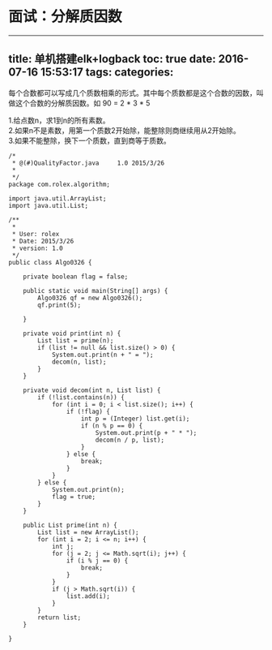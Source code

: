 面试：分解质因数
=
---
title: 单机搭建elk+logback
toc: true
date: 2016-07-16 15:53:17
tags:
categories:
---

每个合数都可以写成几个质数相乘的形式。其中每个质数都是这个合数的因数，叫做这个合数的分解质因数。如 90 = 2 * 3 * 5

1.给点数n，求1到n的所有素数。  
2.如果n不是素数，用第一个质数2开始除，能整除则商继续用从2开始除。  
3.如果不能整除，换下一个质数，直到商等于质数。

	/*
	 * @(#)QualityFactor.java     1.0 2015/3/26
	 *
	 */
	package com.rolex.algorithm;

	import java.util.ArrayList;
	import java.util.List;

	/**
	 *
	 * User: rolex
	 * Date: 2015/3/26
	 * version: 1.0
	 */
	public class Algo0326 {

	    private boolean flag = false;

	    public static void main(String[] args) {
	        Algo0326 qf = new Algo0326();
	        qf.print(5);

	    }

	    private void print(int n) {
	        List list = prime(n);
	        if (list != null && list.size() > 0) {
	            System.out.print(n + " = ");
	            decom(n, list);
	        }
	    }

	    private void decom(int n, List list) {
	        if (!list.contains(n)) {
	            for (int i = 0; i < list.size(); i++) {
	                if (!flag) {
	                    int p = (Integer) list.get(i);
	                    if (n % p == 0) {
	                        System.out.print(p + " * ");
	                        decom(n / p, list);
	                    }
	                } else {
	                    break;
	                }
	            }
	        } else {
	            System.out.print(n);
	            flag = true;
	        }
	    }

	    public List prime(int n) {
	        List list = new ArrayList();
	        for (int i = 2; i <= n; i++) {
	            int j;
	            for (j = 2; j <= Math.sqrt(i); j++) {
	                if (i % j == 0) {
	                    break;
	                }
	            }
	            if (j > Math.sqrt(i)) {
	                list.add(i);
	            }
	        }
	        return list;
	    }

	}
